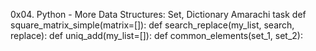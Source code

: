 0x04. Python - More Data Structures: Set, Dictionary
Amarachi task
def square_matrix_simple(matrix=[]):
def search_replace(my_list, search, replace):
def uniq_add(my_list=[]):
def common_elements(set_1, set_2):
